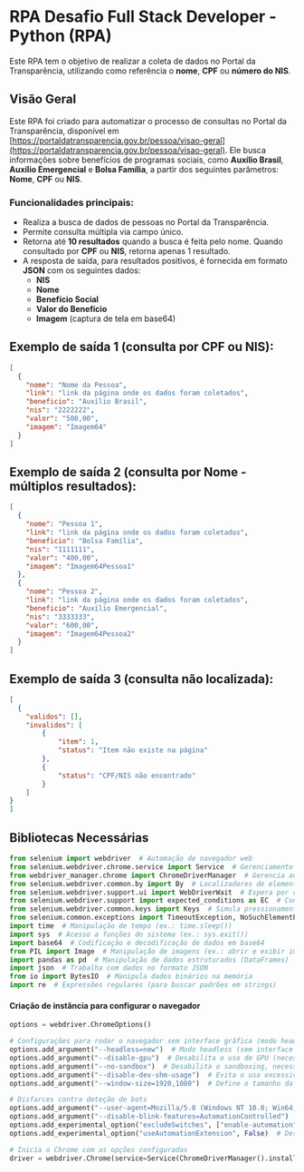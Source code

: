 # RPA Desafio Full Stack Developer - Python (RPA)

Este RPA tem o objetivo de realizar a coleta de dados no Portal da Transparência, utilizando como referência o **nome**, **CPF** ou **número do NIS**.

## Visão Geral

Este RPA foi criado para automatizar o processo de consultas no Portal da Transparência, disponível em [https://portaldatransparencia.gov.br/pessoa/visao-geral](https://portaldatransparencia.gov.br/pessoa/visao-geral). Ele busca informações sobre benefícios de programas sociais, como **Auxílio Brasil**, **Auxílio Emergencial** e **Bolsa Família**, a partir dos seguintes parâmetros: **Nome**, **CPF** ou **NIS**.

### Funcionalidades principais:
- Realiza a busca de dados de pessoas no Portal da Transparência.
- Permite consulta múltipla via campo único.
- Retorna até **10 resultados** quando a busca é feita pelo nome. Quando consultado por **CPF** ou **NIS**, retorna apenas 1 resultado.
- A resposta de saída, para resultados positivos, é fornecida em formato **JSON** com os seguintes dados:
  - **NIS**
  - **Nome**
  - **Benefício Social**
  - **Valor do Benefício**
  - **Imagem** (captura de tela em base64)

## Exemplo de saída 1 (consulta por CPF ou NIS):
```json
[
  {
    "nome": "Nome da Pessoa",
    "link": "link da página onde os dados foram coletados",
    "beneficio": "Auxílio Brasil",
    "nis": "2222222",
    "valor": "500,00",
    "imagem": "Imagem64"
  }
]
```

## Exemplo de saída 2 (consulta por Nome - múltiplos resultados):
```json
[
  {
    "nome": "Pessoa 1",
    "link": "link da página onde os dados foram coletados",
    "beneficio": "Bolsa Família",
    "nis": "1111111",
    "valor": "400,00",
    "imagem": "Imagem64Pessoa1"
  },
  {
    "nome": "Pessoa 2",
    "link": "link da página onde os dados foram coletados",
    "beneficio": "Auxílio Emergencial",
    "nis": "3333333",
    "valor": "600,00",
    "imagem": "Imagem64Pessoa2"
  }
]
```
## Exemplo de saída 3 (consulta não localizada):
```json
[
  {
    "validos": [],
    "invalidos": [
        {
            "item": 1,
            "status": "Item não existe na página"
        },
        {
            "status": "CPF/NIS não encontrado"
        }
    ]
}
]
```

## Bibliotecas Necessárias

```python
from selenium import webdriver  # Automação de navegador web
from selenium.webdriver.chrome.service import Service  # Gerenciamento do serviço do ChromeDriver
from webdriver_manager.chrome import ChromeDriverManager  # Gerencia automaticamente o download do ChromeDriver
from selenium.webdriver.common.by import By  # Localizadores de elementos (ID, XPATH, etc.)
from selenium.webdriver.support.ui import WebDriverWait  # Espera por condições específicas
from selenium.webdriver.support import expected_conditions as EC  # Condições esperadas para o WebDriverWait
from selenium.webdriver.common.keys import Keys  # Simula pressionamento de teclas
from selenium.common.exceptions import TimeoutException, NoSuchElementException, ElementNotInteractableException, StaleElementReferenceException  # Exceções do Selenium
import time  # Manipulação de tempo (ex.: time.sleep())
import sys  # Acesso a funções do sistema (ex.: sys.exit())
import base64  # Codificação e decodificação de dados em base64
from PIL import Image  # Manipulação de imagens (ex.: abrir e exibir imagens)
import pandas as pd  # Manipulação de dados estruturados (DataFrames)
import json  # Trabalha com dados no formato JSON
from io import BytesIO  # Manipula dados binários na memória
import re  # Expressões regulares (para buscar padrões em strings)
```

#### Criação de instância para configurar o navegador

```python
options = webdriver.ChromeOptions()

# Configurações para rodar o navegador sem interface gráfica (modo headless)
options.add_argument("--headless=new")  # Modo headless (sem interface gráfica)
options.add_argument("--disable-gpu")  # Desabilita o uso de GPU (necessário para rodar headless em alguns casos)
options.add_argument("--no-sandbox")  # Desabilita o sandboxing, necessário em ambientes sem interface gráfica
options.add_argument("--disable-dev-shm-usage")  # Evita o uso excessivo de memória compartilhada no ambiente Docker
options.add_argument("--window-size=1920,1080")  # Define o tamanho da janela do navegador

# Disfarces contra deteção de bots
options.add_argument("--user-agent=Mozilla/5.0 (Windows NT 10.0; Win64; x64) AppleWebKit/537.36 (KHTML, like Gecko) Chrome/123.0.0.0 Safari/537.36")  # Simula um user-agent comum
options.add_argument("--disable-blink-features=AutomationControlled")  # Desabilita a detecção de automação
options.add_experimental_option("excludeSwitches", ["enable-automation"])  # Remove o aviso de automação no navegador
options.add_experimental_option("useAutomationExtension", False)  # Desativa a extensão de automação do Chrome

# Inicia o Chrome com as opções configuradas
driver = webdriver.Chrome(service=Service(ChromeDriverManager().install()), options=options)
```
